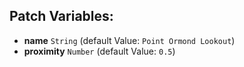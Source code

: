 ## Patch Variables:

* __name__ ```String``` (default Value: `Point Ormond Lookout`)
* __proximity__ ```Number``` (default Value: `0.5`)

